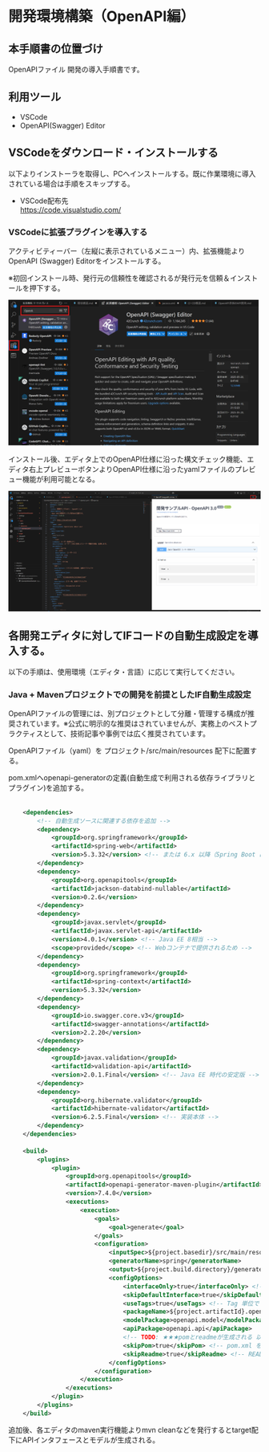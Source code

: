# 開発環境構築（OpenAPI編）

## 本手順書の位置づけ

OpenAPIファイル 開発の導入手順書です。

## 利用ツール

- VSCode
- OpenAPI(Swagger) Editor

## VSCodeをダウンロード・インストールする

以下よりインストーラを取得し、PCへインストールする。既に作業環境に導入されている場合は手順をスキップする。

- VSCode配布先  
https://code.visualstudio.com/ 

### VSCodeに拡張プラグインを導入する

アクティビティーバー（左縦に表示されているメニュー）内、拡張機能よりOpenAPI (Swagger) Editorをインストールする。

※初回インストール時、発行元の信頼性を確認されるが発行元を信頼＆インストールを押下する。

<img src="img/VSCodeプラグイン_OpenAPIエディタ.png" alt="" width="500">


インストール後、エディタ上でのOpenAPI仕様に沿った構文チェック機能、エディタ右上プレビューボタンよりOpenAPI仕様に沿ったyamlファイルのプレビュー機能が利用可能となる。

<img src="img/OpenAPI_EditerのSS.png" alt="" width="700">

## 各開発エディタに対してIFコードの自動生成設定を導入する。

以下の手順は、使用環境（エディタ・言語）に応じて実行してください。

### Java + Mavenプロジェクトでの開発を前提としたIF自動生成設定

OpenAPIファイルの管理には、別プロジェクトとして分離・管理する構成が推奨されています。※公式に明示的な推奨はされていませんが、実務上のベストプラクティスとして、技術記事や事例では広く推奨されています。

OpenAPIファイル（yaml）を プロジェクト/src/main/resources 配下に配置する。

pom.xmlへopenapi-generatorの定義(自動生成で利用される依存ライブラリとプラグイン)を追加する。

```xml

	<dependencies>
		<!-- 自動生成ソースに関連する依存を追加 -->
		<dependency>
			<groupId>org.springframework</groupId>
			<artifactId>spring-web</artifactId>
			<version>5.3.32</version> <!-- または 6.x 以降（Spring Boot に合わせる） -->
		</dependency>
		<dependency>
			<groupId>org.openapitools</groupId>
			<artifactId>jackson-databind-nullable</artifactId>
			<version>0.2.6</version>
		</dependency>
		<dependency>
			<groupId>javax.servlet</groupId>
			<artifactId>javax.servlet-api</artifactId>
			<version>4.0.1</version> <!-- Java EE 8相当 -->
			<scope>provided</scope> <!-- Webコンテナで提供されるため -->
		</dependency>
		<dependency>
			<groupId>org.springframework</groupId>
			<artifactId>spring-context</artifactId>
			<version>5.3.32</version>
		</dependency>
		<dependency>
			<groupId>io.swagger.core.v3</groupId>
			<artifactId>swagger-annotations</artifactId>
			<version>2.2.20</version>
		</dependency>
		<dependency>
			<groupId>javax.validation</groupId>
			<artifactId>validation-api</artifactId>
			<version>2.0.1.Final</version> <!-- Java EE 時代の安定版 -->
		</dependency>
		<dependency>
			<groupId>org.hibernate.validator</groupId>
			<artifactId>hibernate-validator</artifactId>
			<version>6.2.5.Final</version> <!-- 実装本体 -->
		</dependency>
	</dependencies>

	<build>
		<plugins>
			<plugin>
				<groupId>org.openapitools</groupId>
				<artifactId>openapi-generator-maven-plugin</artifactId>
				<version>7.4.0</version>
				<executions>
					<execution>
						<goals>
							<goal>generate</goal>
						</goals>
						<configuration>
							<inputSpec>${project.basedir}/src/main/resources/openapi.yaml</inputSpec>
							<generatorName>spring</generatorName>
							<output>${project.build.directory}/generated-sources/openapi</output>
							<configOptions>
								<interfaceOnly>true</interfaceOnly> <!-- IF のみ -->
								<skipDefaultInterface>true</skipDefaultInterface> <!-- DefaultApi など省略 -->
								<useTags>true</useTags> <!-- Tag 単位でファイル分割 -->
								<packageName>${project.artifactId}.openapi</packageName>
								<modelPackage>openapi.model</modelPackage>
								<apiPackage>openapi.api</apiPackage>
								<!-- TODO: ★★★pomとreadmeが生成される 以下設定が反映されない -->
								<skipPom>true</skipPom> <!-- pom.xml を生成しない -->
								<skipReadme>true</skipReadme> <!-- README.md を生成しない -->
							</configOptions>
						</configuration>
					</execution>
				</executions>
			</plugin>
		</plugins>
	</build>

```

追加後、各エディタのmaven実行機能よりmvn cleanなどを発行するとtarget配下にAPIインタフェースとモデルが生成される。